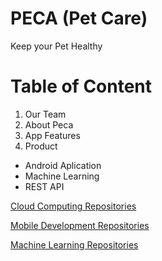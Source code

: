 # PECA (Pet Care) 
Keep your Pet Healthy

Table of Content
===
1. Our Team
2. About Peca
3. App Features
4. Product
+ Android Aplication
+ Machine Learning
+ REST API

[Cloud Computing Repositories](https://github.com/bisyrisyamsuri/CC_Peca.git)

[Mobile Development Repositories](https://github.com/ZulfanFanan111/MD_PECA_APP.git)

[Machine Learning Repositories](https://github.com/mlC22-PS019/PeCa)
